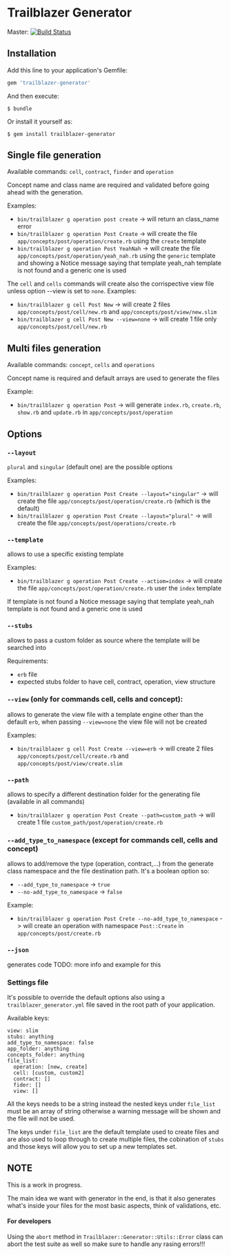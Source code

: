 # Trailblazer Generator
Master: [![Build Status](https://travis-ci.org/trailblazer/trailblazer-generator.svg)](https://travis-ci.org/trailblazer/trailblazer-generator)

## Installation

Add this line to your application's Gemfile:

```ruby
gem 'trailblazer-generator'
```

And then execute:

    $ bundle

Or install it yourself as:

    $ gem install trailblazer-generator

## Single file generation

Available commands: `cell`, `contract`, `finder` and `operation`

Concept name and class name are required and validated before going ahead with the generation.

Examples:
- `bin/trailblazer g operation post create` -> will return an class_name error
- `bin/trailblazer g operation Post Create` -> will create the file `app/concepts/post/operation/create.rb` using the `create` template
- `bin/trailblazer g operation Post YeahNah` -> will create the file `app/concepts/post/operation/yeah_nah.rb` using the `generic` template and showing a Notice message saying that template yeah_nah template is not found and a generic one is used

The `cell` and `cells` commands will create also the corrispective view file unless option --view is set to `none`.
Examples:
- `bin/trailblazer g cell Post New` -> will create 2 files `app/concepts/post/cell/new.rb` and `app/concepts/post/view/new.slim`
- `bin/trailblazer g cell Post New --view=none` -> will create 1 file only `app/concepts/post/cell/new.rb`

## Multi files generation

Available commands: `concept`, `cells` and `operations`

Concept name is required and default arrays are used to generate the files

Example:
- `bin/trailblazer g operation Post` -> will generate `index.rb`, `create.rb`, `show.rb` and `update.rb` in `app/concepts/post/operation`

## Options
### `--layout`
`plural` and `singular` (default one) are the possible options

Examples:
- `bin/trailblazer g operation Post Create --layout="singular"` -> will create the file `app/concepts/post/operation/create.rb` (which is the default)
- `bin/trailblazer g operation Post Create --layout="plural"` -> will create the file `app/concepts/post/operations/create.rb`

### `--template`
allows to use a specific existing template

Examples:
- `bin/trailblazer g operation Post Create --actiom=index` -> will create the file `app/concepts/post/operation/create.rb` user the `index` template

If template is not found a Notice message saying that template yeah_nah template is not found and a generic one is used

### `--stubs`
allows to pass a custom folder as source where the template will be searched into

Requirements:
- `erb` file
- expected stubs folder to have cell, contract, operation, view structure

### `--view` (only for commands cell, cells and concept):
allows to generate the view file with a template engine other than the default `erb`, when passing `--view=none` the view file will not be created

Examples:
- `bin/trailblazer g cell Post Create --view=erb` -> will create 2 files `app/concepts/post/cell/create.rb` and `app/concepts/post/view/create.slim`

### `--path`
allows to specify a different destination folder for the generating file (available in all commands)

- `bin/trailblazer g operation Post Create --path=custom_path` -> will create 1 file `custom_path/post/operation/create.rb`

### `--add_type_to_namespace` (except for commands cell, cells and concept)
allows to add/remove the type (operation, contract,...) from the generate class namespace and the file destination path.
It's a boolean option so:
- `--add_type_to_namespace` -> `true`
- `--no-add_type_to_namespace` -> `false`

Example:
- `bin/trailblazer g operation Post Crete --no-add_type_to_namespace` -> will create an operation with namespace `Post::Create` in `app/concepts/post/create.rb`

### `--json`
generates code
TODO: more info and example for this

### Settings file
It's possible to override the default options also using a `trailblazer_generator.yml` file saved in the root path of your application.

Available keys:
```
view: slim
stubs: anything
add_type_to_namespace: false
app_folder: anything
concepts_folder: anything
file_list:
  operation: [new, create]
  cell: [custom, custom2]
  contract: []
  fider: []
  view: []
```

All the keys needs to be a string instead the nested keys under `file_list` must be an array of string otherwise a warning message will be shown and the file will not be used.

The keys under `file_list` are the default template used to create files and are also used to loop through to create multiple files, the cobination of `stubs` and those keys will allow you to set up a new templates set.

## NOTE
This is a work in progress.

The main idea we want with generator in the end, is that it also generates what's inside your files for the most basic aspects, think of validations, etc.

#### For developers
Using the `abort` method in `Trailblazer::Generator::Utils::Error` class can abort the test suite as well so make sure to handle any rasing errors!!!
